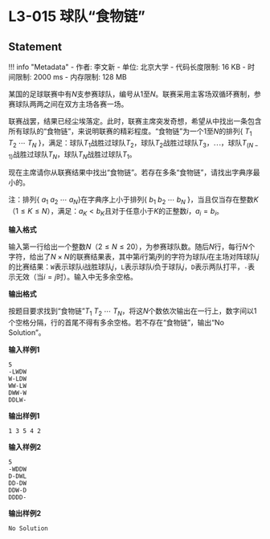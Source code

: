 
# L3-015 球队“食物链”

## Statement

!!! info "Metadata"
    - 作者: 李文新
    - 单位: 北京大学
    - 代码长度限制: 16 KB
    - 时间限制: 2000 ms
    - 内存限制: 128 MB

某国的足球联赛中有$N$支参赛球队，编号从1至$N$。联赛采用主客场双循环赛制，参赛球队两两之间在双方主场各赛一场。

联赛战罢，结果已经尘埃落定。此时，联赛主席突发奇想，希望从中找出一条包含所有球队的“食物链”，来说明联赛的精彩程度。“食物链”为一个1至$N$的排列{ $T_1$ $T_2$ $\cdots$ $T_N$ }，满足：球队$T_1$战胜过球队$T_2$，球队$T_2$战胜过球队$T_3$，$\cdots$，球队$T_{(N-1)}$战胜过球队$T_N$，球队$T_N$战胜过球队$T_1$。

现在主席请你从联赛结果中找出“食物链”。若存在多条“食物链”，请找出字典序最小的。

注：排列{ $a_1$ $a_2$ $\cdots$ $a_N$}在字典序上小于排列{ $b_1$ $b_2$ $\cdots$ $b_N$ }，当且仅当存在整数$K$（$1 \le K \le N$），满足：$a_K < b_K$且对于任意小于$K$的正整数$i$，$a_i=b_i$。

**输入格式**

输入第一行给出一个整数$N$（$2 \le N \le 20$），为参赛球队数。随后$N$行，每行$N$个字符，给出了$N\times N$的联赛结果表，其中第$i$行第$j$列的字符为球队$i$在主场对阵球队$j$的比赛结果：`W`表示球队$i$战胜球队$j$，`L`表示球队$i$负于球队$j$，`D`表示两队打平，`-`表示无效（当$i=j$时）。输入中无多余空格。

**输出格式**

按题目要求找到“食物链”$T_1$ $T_2$ $\cdots$ $T_N$，将这$N$个数依次输出在一行上，数字间以1个空格分隔，行的首尾不得有多余空格。若不存在“食物链”，输出“No Solution”。

**输入样例1**
```plaintext
5
-LWDW
W-LDW
WW-LW
DWW-W
DDLW-
```

**输出样例1**
```plaintext
1 3 5 4 2
```

**输入样例2**
```
5
-WDDW
D-DWL
DD-DW
DDW-D
DDDD-
```

**输出样例2**
```
No Solution
```
